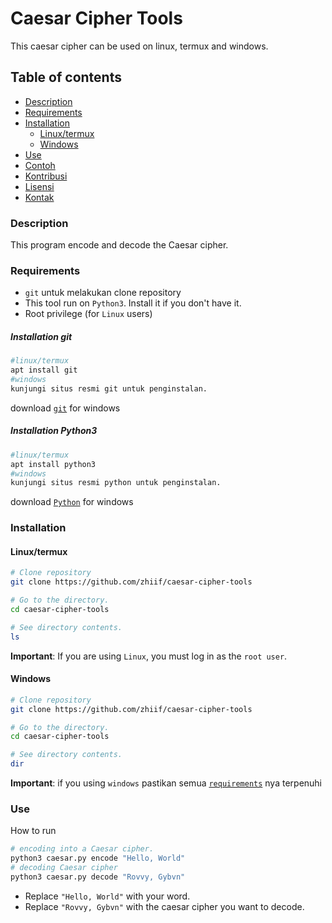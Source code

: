 # Caesar Cipher Tools
This caesar cipher can be used on linux, termux and windows.

## Table of contents
- [Description](#description)
- [Requirements](#requirements)
- [Installation](#installation)
  - [Linux/termux](#linuxtermux)
  - [Windows](#windows)
- [Use](#use)
- [Contoh](#contoh)
- [Kontribusi](#kontribusi)
- [Lisensi](#lisensi)
- [Kontak](#kontak)

### Description
This program encode and decode the Caesar cipher.

### Requirements
- `git` untuk melakukan clone repository 
- This tool run on `Python3`. Install it if you don't have it.
- Root privilege (for `Linux` users)
##### Installation git
```bash
#linux/termux
apt install git
#windows
kunjungi situs resmi git untuk penginstalan.
```
download [`git`](https://git-scm.com/download/win) for windows

##### Installation Python3
```bash
#linux/termux
apt install python3
#windows
kunjungi situs resmi python untuk penginstalan.
```
download [`Python`](https://www.python.org/downloads/windows/) for windows

### Installation
#### Linux/termux
```bash
# Clone repository
git clone https://github.com/zhiif/caesar-cipher-tools

# Go to the directory.
cd caesar-cipher-tools

# See directory contents.
ls
```
**Important**: If you are using ```Linux```, you must log in as the `root user`.
#### Windows
```bash
# Clone repository
git clone https://github.com/zhiif/caesar-cipher-tools

# Go to the directory.
cd caesar-cipher-tools

# See directory contents.
dir
```
**Important**: if you using ```windows``` pastikan semua [`requirements`](#requirements) nya terpenuhi
### Use
How to run
```bash
# encoding into a Caesar cipher.
python3 caesar.py encode "Hello, World"
# decoding Caesar cipher
python3 caesar.py decode "Rovvy, Gybvn"
```
* Replace ```"Hello, World"``` with your word.
* Replace ```"Rovvy, Gybvn"``` with the caesar cipher you want to decode.
